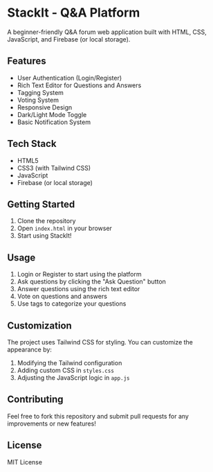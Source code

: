 # StackIt - Q&A Platform

A beginner-friendly Q&A forum web application built with HTML, CSS, JavaScript, and Firebase (or local storage).

## Features

- User Authentication (Login/Register)
- Rich Text Editor for Questions and Answers
- Tagging System
- Voting System
- Responsive Design
- Dark/Light Mode Toggle
- Basic Notification System

## Tech Stack

- HTML5
- CSS3 (with Tailwind CSS)
- JavaScript
- Firebase (or local storage)

## Getting Started

1. Clone the repository
2. Open `index.html` in your browser
3. Start using StackIt!

## Usage

1. Login or Register to start using the platform
2. Ask questions by clicking the "Ask Question" button
3. Answer questions using the rich text editor
4. Vote on questions and answers
5. Use tags to categorize your questions

## Customization

The project uses Tailwind CSS for styling. You can customize the appearance by:

1. Modifying the Tailwind configuration
2. Adding custom CSS in `styles.css`
3. Adjusting the JavaScript logic in `app.js`

## Contributing

Feel free to fork this repository and submit pull requests for any improvements or new features!

## License

MIT License
